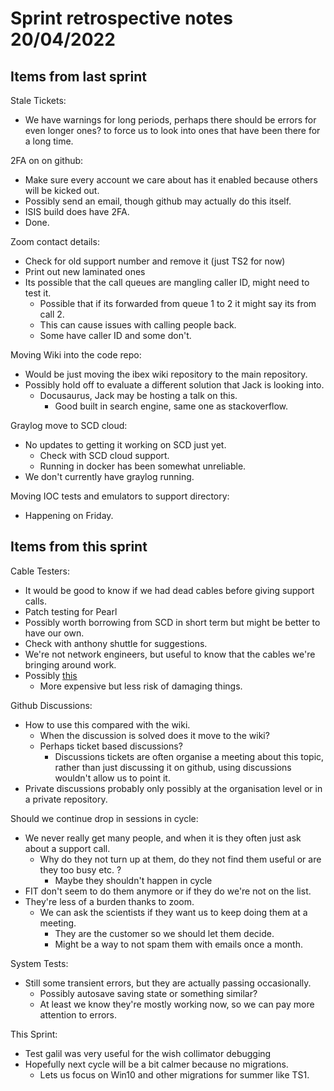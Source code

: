 # Sprint retrospective notes 20/04/2022

## Items from last sprint

Stale Tickets:
 - We have warnings for long periods, perhaps there should be errors for even longer ones? to force us to look into ones that have been there for a long time.

2FA on on github:
 - Make sure every account we care about has it enabled because others will be kicked out.
 - Possibly send an email, though github may actually do this itself.
 - ISIS build does have 2FA.
 - Done.

Zoom contact details:
 - Check for old support number and remove it (just TS2 for now)
 - Print out new laminated ones
 - Its possible that the call queues are mangling caller ID, might need to test it.
   - Possible that if its forwarded from queue 1 to 2 it might say its from call 2.
   - This can cause issues with calling people back.
   - Some have caller ID and some don't.
 
Moving Wiki into the code repo:
 - Would be just moving the ibex wiki repository to the main repository.
 - Possibly hold off to evaluate a different solution that Jack is looking into.
   - Docusaurus, Jack may be hosting a talk on this.
      - Good built in search engine, same one as stackoverflow.

Graylog move to SCD cloud:
 - No updates to getting it working on SCD just yet.
    - Check with SCD cloud support.
    - Running in docker has been somewhat unreliable.
 - We don't currently have graylog running.

Moving IOC tests and emulators to support directory:
 - Happening on Friday.


## Items from this sprint
Cable Testers:
 - It would be good to know if we had dead cables before giving support calls.
 - Patch testing for Pearl
 - Possibly worth borrowing from SCD in short term but might be better to have our own.
 - Check with anthony shuttle for suggestions.
 - We're not network engineers, but useful to know that the cables we're bringing around work.
 - Possibly [this](https://www.amazon.co.uk/dp/B07WRV3N5F/ref=sspa_dk_detail_0?psc=1&pf_rd_p=828203ef-618e-4303-a028-460d6b615038&pd_rd_wg=V07Nd&pf_rd_r=9DJ8RGN71F7P4VQGVWHY&pd_rd_w=2aYQS&pd_rd_r=4daea718-1c03-482c-89c5-3ae3a10df11c&s=diy&spLa=ZW5jcnlwdGVkUXVhbGlmaWVyPUEyOEhJUUNEMkxYVDhMJmVuY3J5cHRlZElkPUEwNTg1NzIyWlNNRlNINUlLT05XJmVuY3J5cHRlZEFkSWQ9QTA4NzIwNTYzTDFJN0Q0WlhJRjZBJndpZGdldE5hbWU9c3BfZGV0YWlsJmFjdGlvbj1jbGlja1JlZGlyZWN0JmRvTm90TG9nQ2xpY2s9dHJ1ZQ==)
    - More expensive but less risk of damaging things.

Github Discussions:
 - How to use this compared with the wiki.
    - When the discussion is solved does it move to the wiki?
    - Perhaps ticket based discussions?
       - Discussions tickets are often organise a meeting about this topic, rather than just discussing it on github, using discussions wouldn't allow us to point it.
 - Private discussions probably only possibly at the organisation level or in a private repository.

Should we continue drop in sessions in cycle:
 - We never really get many people, and when it is they often just ask about a support call.
    - Why do they not turn up at them, do they not find them useful or are they too busy etc. ?
       - Maybe they shouldn't happen in cycle
 - FIT don't seem to do them anymore or if they do we're not on the list.
 - They're less of a burden thanks to zoom.
    - We can ask the scientists if they want us to keep doing them at a meeting.
       - They are the customer so we should let them decide.
       - Might be a way to not spam them with emails once a month.

System Tests:
 - Still some transient errors, but they are actually passing occasionally.
   - Possibly autosave saving state or something similar?
   - At least we know they're mostly working now, so we can pay more attention to errors.

This Sprint:
 - Test galil was very useful for the wish collimator debugging
 - Hopefully next cycle will be a bit calmer because no migrations.
    - Lets us focus on Win10 and other migrations for summer like TS1.